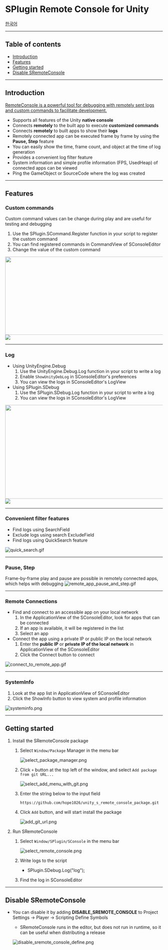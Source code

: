 # SPlugin Remote Console for Unity
[한국어](Documentation%7E%2FREADME_KR.md)
- - -
## Table of contents
* [Introduction](#introduction)
* [Features](#features)
* [Getting started](#getting-started)
* [Disable SRemoteConsole](#disable-sremoteconsole)

- - -
## Introduction
[RemoteConsole is a powerful tool for debugging with remotely sent logs and custom commands to facilitate development.](https://www.youtube.com/watch?v=Da6OSc6FiX8)
* Supports all features of the Unity **native console**
* Connects **remotely** to the built app to execute **customized commands**
* Connects **remotely** to built apps to show their **logs**
* Remotely connected app can be executed frame by frame by using the **Pause, Step** feature
* You can easily show the time, frame count, and object at the time of log generation
* Provides a convenient log filter feature
* System information and simple profile information (FPS, UsedHeap) of connected apps can be viewed
* Ping the GameObject or SourceCode where the log was created

- - -
## Features
### Custom commands
Custom command values can be change during play and are useful for testing and debugging
1. Use the SPlugin.SCommand.Register function in your script to register the custom command
2. You can find registered commands in CommandView of SConsoleEditor
3. Change the value of the custom command

<img src="Documentation~/Images%2Fregister_commands_code.png" width="600" height="250">
<img src="Documentation~/Images%2Fapply_commands_to_remote_app.gif">

- - - 

### Log
* Using UnityEngine.Debug
    1. Use the UnityEngine.Debug.Log function in your script to write a log
    2. Enable `ShowUnityDebLog` in SConsoleEditor's preferences
    3. You can view the logs in SConsoleEditor's LogView
* Using SPlugin.SDebug
    1. Use the SPlugin.SDebug.Log function in your script to write a log
    2. You can view the logs in SConsoleEditor's LogView
       
<img src="Documentation~/Images%2Flog_code.png" width="600" height="300">
<img src="Documentation~/Images%2Fshow_log_from_remote_app.gif">

- - -

### Convenient filter features
* Find logs using SearchField
* Exclude logs using search ExcludeField
* Find logs using QuickSearch feature
  
![quick_search.gif](Documentation~/Images%2Fquick_search.gif)

- - -

### Pause, Step
Frame-by-frame play and pause are possible in remotely connected apps, which helps with debugging
![remote_app_pause_and_step.gif](Documentation~/Images%2Fremote_app_pause_and_step.gif)
- - -

### Remote Connections
* Find and connect to an accessible app on your local network
    1. In the ApplicationView of the SConsoleEditor, look for apps that can be connected
    2. If an app is available, it will be registered in the list
    3. Select an app
* Connect the app using a private IP or public IP on the local network
    1. Enter the **public IP** or **private IP of the local network** in ApplicationView of the SConsoleEditor
    2. Click the Connect button to connect

![connect_to_remote_app.gif](Documentation~/Images%2Fconnect_to_remote_app.gif)
- - -

### SystemInfo
1. Look at the app list in ApplicationView of SConsoleEditor
2. Click the ShowInfo button to view system and profile information

![systeminfo.png](Documentation~/Images%2Fsysteminfo.png)
- - -

## Getting started
1. Install the SRemoteConsole package
    1. Select `Window/Package` Manager in the menu bar
       
       ![select_package_manager.png](Documentation%7E%2FImages%2Finstall%2Fselect_package_manager.png)
       
    2. Click `+` button at the top left of the window, and select `Add package from git URL...`
       
       ![select_add_menu_with_git.png](Documentation%7E%2FImages%2Finstall%2Fselect_add_menu_with_git.png)
       
    3. Enter the string below to the input field
       
       `https://github.com/hope1026/unity_s_remote_console_package.git`
       
    4. Click `Add` button, and will start install the package
       
       ![add_git_url.png](Documentation%7E%2FImages%2Finstall%2Fadd_git_url.png)
       
2. Run SRemoteConsole
   1. Select `Window/SPlugin/SConsole` in the menu bar
      
      ![select_remote_console.png](Documentation%7E%2FImages%2Finstall%2Fselect_remote_console.png)

   2. Write logs to the script
       - SPlugin.SDebug.Log("log");
   3. Find the log in SConsoleEditor

- - -
## Disable SRemoteConsole
* You can disable it by adding **DISABLE_SREMOTE_CONSOLE** to Project Settings -> Player -> Scripting Define Symbols
  * SRemoteConsole runs in the editor, but does not run in runtime, so it can be useful when distributing a release

  ![disable_sremote_console_define.png](Documentation%7E%2FImages%2Fdisable_sremote_console_define.png)